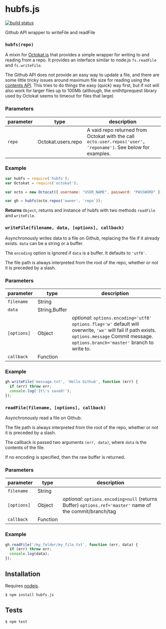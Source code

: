 # hubfs.js

[![build status](https://secure.travis-ci.org/gmaclennan/hubfs.js.png)](http://travis-ci.org/gmaclennan/hubfs.js)

Github API wrapper to writeFile and readFile


### `hubfs(repo)`

A mixin for [Octokat.js](https://github.com/philschatz/octokat.js) that
provides a simple wrapper for writing to and reading from a repo. It
provides an interface similar to node.js `fs.readFile` and `fs.writeFile`.

The Github API does not provide an easy way to update a file, and there are
some little tricky issues around maximum file size for reading using the
[contents API](https://developer.github.com/v3/repos/contents/). This tries
to do things the easy (quick) way first, but if not will also work for
larger files up to 100Mb (although, the xmlhttprequest library used by
Octokat seems to timeout for files that large)

### Parameters

| parameter | type                 | description                                                                                                    |
| --------- | -------------------- | -------------------------------------------------------------------------------------------------------------- |
| `repo`    | Octokat\.users\.repo | A vaid repo returned from Octokat with the call `octo.user.repos('user', 'reponame')`. See below for examples. |


### Example

```js
var hubfs = require('hubfs'); 
var Octokat = require('octokat');

var octo = new Octocat({ username: "USER_NAME", password: "PASSWORD" });

var gh = hubfs(octo.repos('owner', 'repo'));
```


**Returns** `Object`, returns and instance of hubfs with two methods `readFile` and `writeFile`.


### `writeFile(filename, data, [options], callback)`

Asynchronously writes data to a file on Github, replacing the file if it
already exists. `data` can be a string or a buffer.

The `encoding` option is ignored if `data` is a buffer. It defaults to `'utf8'`.

The file path is always interpreted from the root of the repo, whether or
not it is preceded by a slash.


### Parameters

| parameter   | type           | description                                                                                                                                                                                       |
| ----------- | -------------- | ------------------------------------------------------------------------------------------------------------------------------------------------------------------------------------------------- |
| `filename`  | String         |                                                                                                                                                                                                   |
| `data`      | String\,Buffer |                                                                                                                                                                                                   |
| `[options]` | Object         | _optional:_ `options.encoding='utf8'` `options.flag='w'` default will overwrite, `'wx'` will fail if path exists. `options.message` Commit message. `options.branch='master'` branch to write to. |
| `callback`  | Function       |                                                                                                                                                                                                   |


### Example

```js
gh.writeFile('message.txt', 'Hello Github', function (err) {
  if (err) throw err;
  console.log('It\'s saved!');
});
```


### `readFile(filename, [options], callback)`

Asynchronously read a file on Github.

The file path is always interpreted from the root of the repo, whether or
not it is preceded by a slash.

The callback is passed two arguments `(err, data)`, where `data` is the
contents of the file.

If no encoding is specified, then the raw buffer is returned.

### Parameters

| parameter   | type     | description                                                                                               |
| ----------- | -------- | --------------------------------------------------------------------------------------------------------- |
| `filename`  | String   |                                                                                                           |
| `[options]` | Object   | _optional:_ `options.encoding=null` (returns Buffer) `options.ref='master'` name of the commit/branch/tag |
| `callback`  | Function |                                                                                                           |


### Example

```js
gh.readFile('/my_folder/my_file.txt', function (err, data) { 
  if (err) throw err; 
  console.log(data);
});
```

## Installation

Requires [nodejs](http://nodejs.org/).

```sh
$ npm install hubfs.js
```

## Tests

```sh
$ npm test
```


